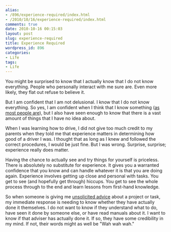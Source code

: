 ```yaml
---
alias:
- /896/experience-required/index.html
- /2010/10/16/experience-required/index.html
comments: true
date: 2010-10-16 00:15:03
layout: post
slug: experience-required
title: Experience Required
wordpress_id: 896
categories:
- Life
tags:
- Life
---
```


You might be surprised to know that I actually know that I do not know everything.  People who personally interact with me sure are.  Even more likely, they flat out refuse to believe it.

But I am confident that I am not delusional.  I know that I do not know everything.  So yes, I am confident when I think that I know something ([as most people are](http://www.goingthewongway.com/5/algorithm-for-your-life/)), but I also have seen enough to know that there is a vast amount of things that I have no idea about.

When I was learning how to drive, I did not give too much credit to my parents when they told me that experience matters in determining how good of a driver I was.  I thought that as long as I knew and followed the correct procedures, I would be just fine.  But I was wrong.  Surprise, surprise; experience really does matter.

Having the chance to actually see and try things for yourself is priceless.  There is absolutely no substitute for experience.  It gives you a warranted confidence that you know and can handle whatever it is that you are doing again.  Experience involves getting up close and personal with tasks.  You get to see (and hopefully get through) hiccups.  You get to see the whole process through to the end and learn lessons from first-hand knowledge.

So when someone is giving me [unsolicited advice](http://www.goingthewongway.com/781/unsolicited-advice/) about a project or task, my immediate response is needing to know whether they have actually done it themselves.  I do not want to know if they understand what to do, have seen it done by someone else, or have read manuals about it.  I want to know if that adviser has actually done it.  If so, they have some credibility in my mind.  If not, their words might as well be "Wah wah wah."
